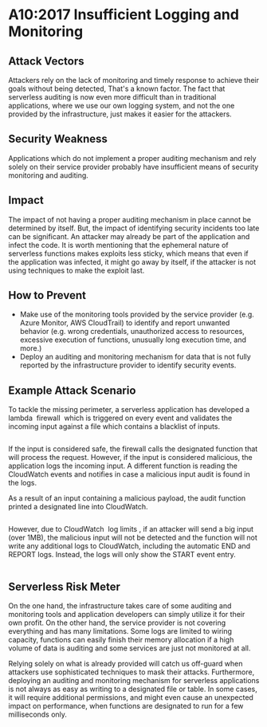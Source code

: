 # A10:2017 Insufficient Logging and Monitoring
## Attack Vectors
Attackers rely on the lack of monitoring and timely response to achieve their goals without being detected,
That's a known factor. The fact that serverless auditing is now even more difficult than in traditional
applications, where we use our own logging system, and not the one provided by the infrastructure, just
makes it easier for the attackers.

## Security Weakness
Applications which do not implement a proper auditing mechanism and rely solely on their service provider
probably have insufficient means of security monitoring and auditing.

## Impact
The impact of not having a proper auditing mechanism in place cannot be determined by itself. But, the
impact of identifying security incidents too late can be significant. An attacker may already be part of the
application and infect the code. It is worth mentioning that the ephemeral nature of serverless functions
makes exploits less sticky, which means that even if the application was infected, it might go away by itself, if
the attacker is not using techniques to make the exploit last.

## How to Prevent
- Make use of the monitoring tools provided by the service provider (e.g. Azure Monitor, AWS CloudTrail)
to identify and report unwanted behavior (e.g. wrong credentials, unauthorized access to resources,
excessive execution of functions, unusually long execution time, and more.)
- Deploy an auditing and monitoring mechanism for data that is not fully reported by the infrastructure
provider to identify security events.

## Example Attack Scenario
To tackle the missing perimeter, a serverless application has developed a lambda ​ firewall ​ which is triggered
on every event and validates the incoming input against a file which contains a blacklist of inputs.

<image>

If the input is considered safe, the firewall calls the designated function that will process the request.
However, if the input is considered malicious, the application logs the incoming input. A different function is
reading the CloudWatch events and notifies in case a malicious input audit is found in the logs.

As a result of an input containing a malicious payload, the audit function printed a designated line into
CloudWatch.

<image>

However, due to CloudWatch ​ log limits​ , if an attacker will send a big input (over 1MB), the malicious input
will not be detected and the function will not write any additional logs to CloudWatch, including the
automatic END and REPORT logs. Instead, the logs will only show the START event entry.

<image>

## Serverless Risk Meter
On the one hand, the infrastructure takes care of some auditing and monitoring tools and application
developers can simply utilize it for their own profit. On the other hand, the service provider is not covering
everything and has many limitations. Some logs are limited to wiring capacity, functions can easily finish their
memory allocation if a high volume of data is auditing and some services are just not monitored at all.

Relying solely on what is already provided will catch us off-guard when attackers use sophisticated
techniques to mask their attacks. Furthermore, deploying an auditing and monitoring mechanism for
serverless applications is not always as easy as writing to a designated file or table. In some cases, it will
require additional permissions, and might even cause an unexpected impact on performance, when functions
are designated to run for a few milliseconds only.